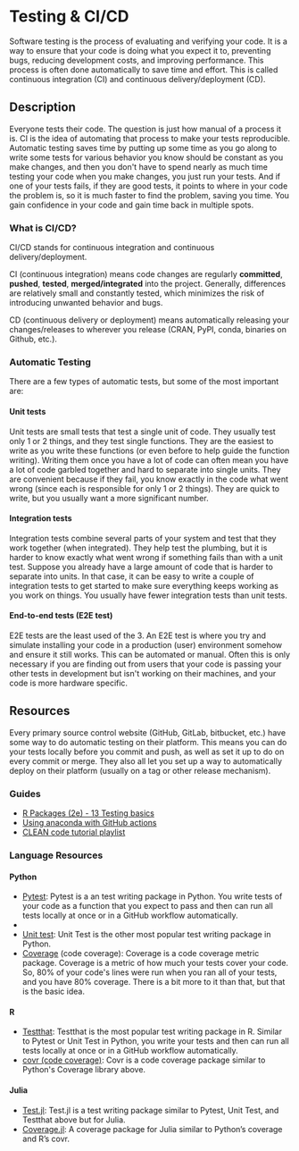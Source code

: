 # Testing & CI/CD

Software testing is the process of evaluating and verifying your code. It is a way to ensure that your code is doing what you expect it to, preventing bugs, reducing development costs, and improving performance. This process is often done automatically to save time and effort. This is called continuous integration (CI) and continuous delivery/deployment (CD).

## Description

Everyone tests their code. The question is just how manual of a process it is. CI is the idea of automating that process to make your tests reproducible. Automatic testing saves time by putting up some time as you go along to write some tests for various behavior you know should be constant as you make changes, and then you don't have to spend nearly as much time testing your code when you make changes, you just run your tests. And if one of your tests fails, if they are good tests, it points to where in your code the problem is, so it is much faster to find the problem, saving you time. You gain confidence in your code and gain time back in multiple spots.

### What is CI/CD?

CI/CD stands for continuous integration and continuous delivery/deployment.

CI (continuous integration) means code changes are regularly **committed**, **pushed**, **tested**, **merged/integrated** into the project. Generally, differences are relatively small and constantly tested, which minimizes the risk of introducing unwanted behavior and bugs. 

CD (continuous delivery or deployment) means automatically releasing your changes/releases to wherever you release (CRAN, PyPI, conda, binaries on Github, etc.).

### Automatic Testing

There are a few types of automatic tests, but some of the most important are:

#### Unit tests

Unit tests are small tests that test a single unit of code. They usually test only 1 or 2 things, and they test single functions. They are the easiest to write as you write these functions (or even before to help guide the function writing). Writing them once you have a lot of code can often mean you have a lot of code garbled together and hard to separate into single units. They are convenient because if they fail, you know exactly in the code what went wrong (since each is responsible for only 1 or 2 things). They are quick to write, but you usually want a more significant number.

#### Integration tests

Integration tests combine several parts of your system and test that they work together (when integrated). They help test the plumbing, but it is harder to know exactly what went wrong if something fails than with a unit test. Suppose you already have a large amount of code that is harder to separate into units. In that case, it can be easy to write a couple of integration tests to get started to make sure everything keeps working as you work on things. You usually have fewer integration tests than unit tests.

#### End-to-end tests (E2E test)

E2E tests are the least used of the 3. An E2E test is where you try and simulate installing your code in a production (user) environment somehow and ensure it still works. This can be automated or manual. Often this is only necessary if you are finding out from users that your code is passing your other tests in development but isn't working on their machines, and your code is more hardware specific. 

## Resources

Every primary source control website (GitHub, GitLab, bitbucket, etc.) have some way to do automatic testing on their platform. This means you can do your tests locally before you commit and push, as well as set it up to do on every commit or merge. They also all let you set up a way to automatically deploy on their platform (usually on a tag or other release mechanism). 

### Guides

* [R Packages (2e) - 13 Testing basics](https://r-pkgs.org/testing-basics.html)
* [Using anaconda with GitHub actions](https://github.com/marketplace/actions/setup-miniconda)
* [CLEAN code tutorial playlist](https://youtube.com/playlist?list=PLmmYSbUCWJ4x1GO839azG_BBw8rkh-zOj)

### Language Resources

#### Python

* [Pytest](https://docs.pytest.org/): Pytest is a an test writing package in Python. You write tests of your code as a function that you expect to pass and then can run all tests locally at once or in a GitHub workflow automatically.
* 
* [Unit test](https://docs.python.org/3/library/unittest.html): Unit Test is the other most popular test writing package in Python.
* [Coverage](https://coverage.readthedocs.io/) (code coverage): Coverage is a code coverage metric package. Coverage is a metric of how much your tests cover your code. So, 80% of your code's lines were run when you ran all of your tests, and you have 80% coverage. There is a bit more to it than that, but that is the basic idea.

#### R

* [Testthat](https://testthat.r-lib.org): Testthat is the most popular test writing package in R. Similar to Pytest or Unit Test in Python, you write your tests and then can run all tests locally at once or in a GitHub workflow automatically.
* [covr (code coverage)](https://covr.r-lib.org): Covr is a code coverage package similar to Python's Coverage library above.

#### Julia

* [Test.jl](https://docs.julialang.org/en/v1/stdlib/Test/): Test.jl is a test writing package similar to Pytest, Unit Test, and Testthat above but for Julia.
* [Coverage.jl](https://github.com/JuliaCI/Coverage.jl): A coverage package for Julia similar to Python’s coverage and R’s covr.
